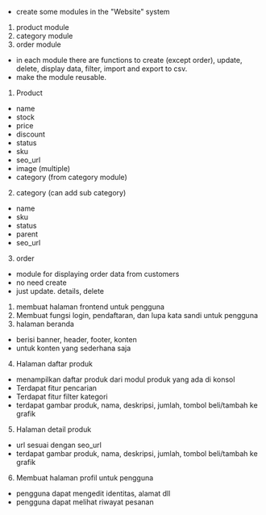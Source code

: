 
- create some modules in the "Website" system
1. product module
2. category module
3. order module
- in each module there are functions to create (except order), update, delete, display data, filter, import and export to csv.
- make the module reusable.

1. Product
- name
- stock
- price
- discount
- status
- sku
- seo_url
- image (multiple)
- category (from category module)

2. category (can add sub category)
- name
- sku
- status
- parent
- seo_url

3. order
- module for displaying order data from customers
- no need create
- just update. details, delete








1. membuat halaman frontend untuk pengguna
2. Membuat fungsi login, pendaftaran, dan lupa kata sandi untuk pengguna
3. halaman beranda
- berisi banner, header, footer, konten
- untuk konten yang sederhana saja
4. Halaman daftar produk
- menampilkan daftar produk dari modul produk yang ada di konsol
- Terdapat fitur pencarian
- Terdapat fitur filter kategori
- terdapat gambar produk, nama, deskripsi, jumlah, tombol beli/tambah ke grafik
5. Halaman detail produk
- url sesuai dengan seo_url
- terdapat gambar produk, nama, deskripsi, jumlah, tombol beli/tambah ke grafik
6. Membuat halaman profil untuk pengguna
- pengguna dapat mengedit identitas, alamat dll
- pengguna dapat melihat riwayat pesanan